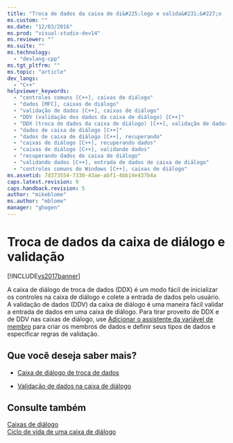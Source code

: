 ```yaml
---
title: "Troca de dados da caixa de di&#225;logo e valida&#231;&#227;o | Microsoft Docs"
ms.custom: ""
ms.date: "12/03/2016"
ms.prod: "visual-studio-dev14"
ms.reviewer: ""
ms.suite: ""
ms.technology: 
  - "devlang-cpp"
ms.tgt_pltfrm: ""
ms.topic: "article"
dev_langs: 
  - "C++"
helpviewer_keywords: 
  - "controles comuns [C++], caixas de diálogo"
  - "dados [MFC], caixas de diálogo"
  - "validação de dados [C++], caixas de diálogo"
  - "DDV (validação dos dados da caixa de diálogo) [C++]"
  - "DDX (troca de dados da caixa de diálogo) [C++], validação de dados"
  - "dados de caixa de diálogo [C++]"
  - "dados de caixa de diálogo [C++], recuperando"
  - "caixas de diálogo [C++], recuperando dados"
  - "caixas de diálogo [C++], validando dados"
  - "recuperando dados de caixa de diálogo"
  - "validando dados [C++], entrada de dados de caixa de diálogo"
  - "controles comuns do Windows [C++], caixas de diálogo"
ms.assetid: 7d373554-7330-43ae-abf1-4bb14e437b4a
caps.latest.revision: 9
caps.handback.revision: 5
author: "mikeblome"
ms.author: "mblome"
manager: "ghogen"
---
```

# Troca de dados da caixa de di&#225;logo e valida&#231;&#227;o
[!INCLUDE[vs2017banner](../assembler/inline/includes/vs2017banner.md)]

A caixa de diálogo de troca de dados \(DDX\) é um modo fácil de inicializar os controles na caixa de diálogo e colete a entrada de dados pelo usuário.  A validação de dados \(DDV\) da caixa de diálogo é uma maneira fácil validar a entrada de dados em uma caixa de diálogo.  Para tirar proveito de DDX e de DDV nas caixas de diálogo, use [Adicionar o assistente da variável de membro](../ide/add-member-variable-wizard.md) para criar os membros de dados e definir seus tipos de dados e especificar regras de validação.  
  
## Que você deseja saber mais?  
  
-   [Caixa de diálogo de troca de dados](../mfc/dialog-data-exchange.md)  
  
-   [Validação de dados na caixa de diálogo](../mfc/dialog-data-validation.md)  
  
## Consulte também  
 [Caixas de diálogo](../mfc/dialog-boxes.md)   
 [Ciclo de vida de uma caixa de diálogo](../mfc/life-cycle-of-a-dialog-box.md)